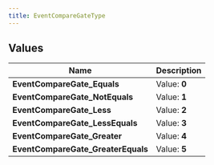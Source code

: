 ```yaml
---
title: EventCompareGateType
---
```


## Values

| Name | Description |
| ---- | ----------- |
| **EventCompareGate\_Equals** | Value: **0** |
| **EventCompareGate\_NotEquals** | Value: **1** |
| **EventCompareGate\_Less** | Value: **2** |
| **EventCompareGate\_LessEquals** | Value: **3** |
| **EventCompareGate\_Greater** | Value: **4** |
| **EventCompareGate\_GreaterEquals** | Value: **5** |

